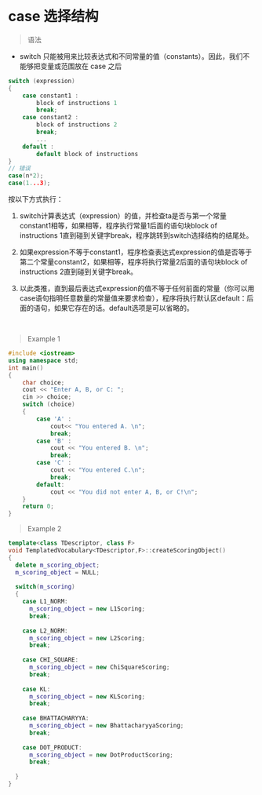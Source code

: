 


&emsp;
# case 选择结构

>语法
- switch 只能被用来比较表达式和不同常量的值（constants）。因此，我们不能够把变量或范围放在 case 之后
```c++
switch (expression)
{
    case constant1 :
        block of instructions 1
        break;
    case constant2 :
        block of instructions 2
        break;
        ...    
    default :
        default block of instructions
}
// 错误
case(n*2);
case(1...3);
```

按以下方式执行：
1. switch计算表达式（expression）的值，并检查ta是否与第一个常量constant1相等，如果相等，程序执行常量1后面的语句块block of instructions 1直到碰到关键字break，程序跳转到switch选择结构的结尾处。

2. 如果expression不等于constant1，程序检查表达式expression的值是否等于第二个常量constant2，如果相等，程序将执行常量2后面的语句块block of instructions 2直到碰到关键字break。

3. 以此类推，直到最后表达式expression的值不等于任何前面的常量（你可以用case语句指明任意数量的常量值来要求检查），程序将执行默认区default：后面的语句，如果它存在的话。default选项是可以省略的。

&emsp;
>Example 1
```cpp
#include <iostream>
using namespace std;
int main()
{
    char choice;
    cout << "Enter A, B, or C: ";
    cin >> choice;
    switch (choice)
    {
        case 'A' :
            cout<< "You entered A. \n";
            break;
        case 'B' :
            cout << "You entered B. \n";
            break;
        case 'C' :
            cout << "You entered C.\n";
            break;
        default:
            cout << "You did not enter A, B, or C!\n";
    }
    return 0;
}
```



>Example 2
```c++
template<class TDescriptor, class F>
void TemplatedVocabulary<TDescriptor,F>::createScoringObject()
{
  delete m_scoring_object;
  m_scoring_object = NULL;
  
  switch(m_scoring)
  {
    case L1_NORM: 
      m_scoring_object = new L1Scoring;
      break;
      
    case L2_NORM:
      m_scoring_object = new L2Scoring;
      break;
    
    case CHI_SQUARE:
      m_scoring_object = new ChiSquareScoring;
      break;
      
    case KL:
      m_scoring_object = new KLScoring;
      break;
      
    case BHATTACHARYYA:
      m_scoring_object = new BhattacharyyaScoring;
      break;
      
    case DOT_PRODUCT:
      m_scoring_object = new DotProductScoring;
      break;
    
  }
}
```